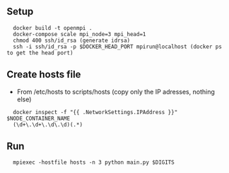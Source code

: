 ## Setup
```
  docker build -t openmpi .
  docker-compose scale mpi_node=3 mpi_head=1
  chmod 400 ssh/id_rsa (generate idrsa)
  ssh -i ssh/id_rsa -p $DOCKER_HEAD_PORT mpirun@localhost (docker ps to get the head port)
```

## Create hosts file
* From /etc/hosts to scripts/hosts (copy only the IP adresses, nothing else) 
```
  docker inspect -f "{{ .NetworkSettings.IPAddress }}" $NODE_CONTAINER_NAME
  (\d+\.\d+\.\d\.\d)(.*)
```

## Run
```
  mpiexec -hostfile hosts -n 3 python main.py $DIGITS
```

